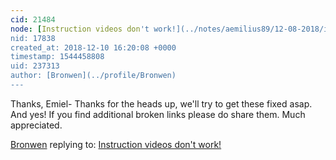 ```yaml
---
cid: 21484
node: [Instruction videos don't work!](../notes/aemilius89/12-08-2018/instruction-videos-don-t-work)
nid: 17838
created_at: 2018-12-10 16:20:08 +0000
timestamp: 1544458808
uid: 237313
author: [Bronwen](../profile/Bronwen)
---
```


 Thanks, Emiel-  Thanks for the heads up, we'll try to get these fixed asap. And yes! If you find additional broken links please do share them. Much appreciated. 


[Bronwen](../profile/Bronwen) replying to: [Instruction videos don't work!](../notes/aemilius89/12-08-2018/instruction-videos-don-t-work)

